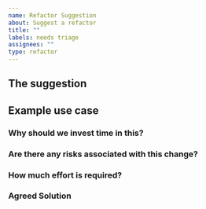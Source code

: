 ```yaml
---
name: Refactor Suggestion
about: Suggest a refactor
title: ""
labels: needs triage
assignees: ""
type: refactor
---
```


## The suggestion

<!-- Provide a clear and concise description of the suggested change E.g. "Add a new helper function to avoid the need to create service providers in test cases", "Upgrade diesel version to allow async database access", "Create a rust macro to automatically map Graphql and Service layer enums". -->

## Example use case

<!-- EXAMPLE:
We have a lot of enum mapping code that looks like this:

```rust
impl ActivityLogNodeType {
    pub fn from_domain(from: &ActivityLogType) -> ActivityLogNodeType {
        use ActivityLogNodeType as to;
        use ActivityLogType as from;

        match from {
            from::UserLoggedIn => to::UserLoggedIn,
            from::InvoiceCreated => to::InvoiceCreated,
...
            from::SensorLocationChanged => to::SensorLocationChanged,
        }
    }

```

To avoid needing to update this every time we add a new variant to the `ActivityLogType` enum, we could create a macro that automatically maps the variants of the `ActivityLogType` enum to the variants of the `ActivityLogNodeType` enum. This would allow us to write the above code like this:

```rust
impl ActivityLogNodeType {
    map_std_enum!(ActivityLogType, ActivityLogNodeType);
}
```
-->

### Why should we invest time in this?

<!-- Describe the benefits of this change.
Examples:
"This makes it faster and less annoying to add new activity log types, which is a common activity, I estimate that this will save us 1 hour per month."
"This change makes the code easier to test, reducing the risk of introducing bugs in the future."
"This change will make it easier for new developers to understand the codebase, reducing the time it takes to onboard new developers."
"Code will run faster, reducing the time it takes to run our test suite."
-->

### Are there any risks associated with this change?

<!-- highlight any risks the code changes might introduce
Examples:
"The change would involve rewriting our login infrastructure, we'll need extra testing around the login process, and review all our permission mappings"
"This change is low risk, as we expect it's functionality to be covered by existing tests and these tests don't need to change"
"This change might impact frontend code that won't be covered by our existing tests, we'll need to do a full regression test with QA team"
"Introducing async database access might uncover new race conditions or bugs that our test cases don't currently cover"
-->

### How much effort is required?

<!-- Estimate the amount of effort required to implement this change -->
<!--
Examples:
"This change is trivial, it will take less than 1 hour to implement."
"This change is a lot of work potentially weeks of effort, however it will reduce the overall time needed to implement our current task, and will make future tasks easier."
"This change is a lot of work potentially weeks of effort, however once the pattern is established, we can do the refactor piece by piece as we have time available."
-->

### Agreed Solution

<!-- Describe how you expect to do the refactor, this might be updated as the team discusses the approach more fully -->
